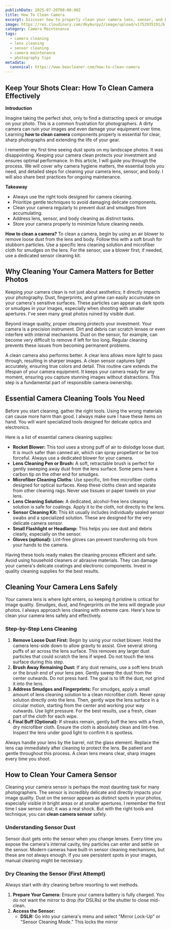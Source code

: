 ```yaml
---
publishDate: 2025-07-20T00:00:00Z
title: How To Clean Camera
excerpt: Discover how to properly clean your camera lens, sensor, and body to keep your gear in top condition. Learn essential techniques for clear photos.
image: https://res.cloudinary.com/dky6urpy2/image/upload/v1752935191/blog_image_1752935191_mxltdr.webp
category: Camera Maintenance
tags:
  - camera cleaning
  - lens cleaning
  - sensor cleaning
  - camera maintenance
  - photography tips
metadata:
  canonical: https://www.beacleaner.com/how-to-clean-camera
---
```


## Keep Your Shots Clear: How To Clean Camera Effectively

**Introduction**

Imagine taking the perfect shot, only to find a distracting speck or smudge on your photo. This is a common frustration for photographers. A dirty camera can ruin your images and even damage your equipment over time. Learning **how to clean camera** components properly is essential for clear, sharp photographs and extending the life of your gear.

I remember my first time seeing dust spots on my landscape photos. It was disappointing. Keeping your camera clean protects your investment and ensures optimal performance. In this article, I will guide you through the process. We will cover why camera hygiene matters, the essential tools you need, and detailed steps for cleaning your camera lens, sensor, and body. I will also share best practices for ongoing maintenance.

**Takeaway**

*   Always use the right tools designed for camera cleaning.
*   Prioritize gentle techniques to avoid damaging delicate components.
*   Clean your camera regularly to prevent dust and smudges from accumulating.
*   Address lens, sensor, and body cleaning as distinct tasks.
*   Store your camera properly to minimize future cleaning needs.

**How to clean a camera?**
To clean a camera, begin by using an air blower to remove loose dust from the lens and body. Follow this with a soft brush for stubborn particles. Use a specific lens cleaning solution and microfiber cloth for smudges on the lens. For the sensor, use a blower first; if needed, use a dedicated sensor cleaning kit.

## Why Cleaning Your Camera Matters for Better Photos

Keeping your camera clean is not just about aesthetics; it directly impacts your photography. Dust, fingerprints, and grime can easily accumulate on your camera's sensitive surfaces. These particles can appear as dark spots or smudges in your images, especially when shooting with smaller apertures. I've seen many great photos ruined by visible dust.

Beyond image quality, proper cleaning protects your investment. Your camera is a precision instrument. Dirt and debris can scratch lenses or even interfere with internal mechanisms. Dust on the sensor, for example, can become very difficult to remove if left for too long. Regular cleaning prevents these issues from becoming permanent problems.

A clean camera also performs better. A clear lens allows more light to pass through, resulting in sharper images. A clean sensor captures light accurately, ensuring true colors and detail. This routine care extends the lifespan of your camera equipment. It keeps your camera ready for any moment, ensuring you capture stunning images without distractions. This step is a fundamental part of responsible camera ownership.

## Essential Camera Cleaning Tools You Need

Before you start cleaning, gather the right tools. Using the wrong materials can cause more harm than good. I always make sure I have these items on hand. You will want specialized tools designed for delicate optics and electronics.

Here is a list of essential camera cleaning supplies:

*   **Rocket Blower:** This tool uses a strong puff of air to dislodge loose dust. It is much safer than canned air, which can spray propellant or be too forceful. Always use a dedicated blower for your camera.
*   **Lens Cleaning Pen or Brush:** A soft, retractable brush is perfect for gently sweeping away dust from the lens surface. Some pens have a carbon tip on the other end for smudges.
*   **Microfiber Cleaning Cloths:** Use specific, lint-free microfiber cloths designed for optical surfaces. Keep these cloths clean and separate from other cleaning rags. Never use tissues or paper towels on your lens.
*   **Lens Cleaning Solution:** A dedicated, alcohol-free lens cleaning solution is safe for coatings. Apply it to the cloth, not directly to the lens.
*   **Sensor Cleaning Kit:** This kit usually includes individually sealed sensor swabs and a specialized solution. These are designed for the very delicate camera sensor.
*   **Small Flashlight or Headlamp:** This helps you see dust and debris clearly, especially on the sensor.
*   **Gloves (optional):** Lint-free gloves can prevent transferring oils from your hands to the camera.

Having these tools ready makes the cleaning process efficient and safe. Avoid using household cleaners or abrasive materials. They can damage your camera's delicate coatings and electronic components. Invest in quality cleaning supplies for the best results.

## Cleaning Your Camera Lens Safely

Your camera lens is where light enters, so keeping it pristine is critical for image quality. Smudges, dust, and fingerprints on the lens will degrade your photos. I always approach lens cleaning with extreme care. Here's how to clean your camera lens safely and effectively.

### Step-by-Step Lens Cleaning

1.  **Remove Loose Dust First:** Begin by using your rocket blower. Hold the camera lens-side down to allow gravity to assist. Give several strong puffs of air across the lens surface. This removes any larger dust particles that could scratch the lens if wiped. Do not touch the lens surface during this step.
2.  **Brush Away Remaining Dust:** If any dust remains, use a soft lens brush or the brush end of your lens pen. Gently sweep the dust from the center outwards. Do not press hard. The goal is to lift the dust, not grind it into the lens.
3.  **Address Smudges and Fingerprints:** For smudges, apply a small amount of lens cleaning solution to a clean microfiber cloth. Never spray solution directly onto the lens. Then, gently wipe the lens surface in a circular motion, starting from the center and working your way outwards. Use light pressure. For the best results, use a fresh, clean part of the cloth for each wipe.
4.  **Final Buff (Optional):** If streaks remain, gently buff the lens with a fresh, dry microfiber cloth. Ensure the cloth is absolutely clean and lint-free. Inspect the lens under good light to confirm it is spotless.

Always handle your lens by the barrel, not the glass element. Replace the lens cap immediately after cleaning to protect the lens. Be patient and gentle throughout this process. A clean lens means clear, sharp images every time you shoot.

## How to Clean Your Camera Sensor

Cleaning your camera sensor is perhaps the most daunting task for many photographers. The sensor is incredibly delicate and directly impacts your image quality. Dust on the sensor appears as distinct spots in your photos, especially visible in bright areas or at smaller apertures. I remember the first time I saw sensor dust; it was a real shock. But with the right tools and technique, you can **clean camera sensor** safely.

### Understanding Sensor Dust

Sensor dust gets onto the sensor when you change lenses. Every time you expose the camera's internal cavity, tiny particles can enter and settle on the sensor. Modern cameras have built-in sensor cleaning mechanisms, but these are not always enough. If you see persistent spots in your images, manual cleaning might be necessary.

### Dry Cleaning the Sensor (First Attempt)

Always start with dry cleaning before resorting to wet methods.

1.  **Prepare Your Camera:** Ensure your camera battery is fully charged. You do not want the mirror to drop (for DSLRs) or the shutter to close mid-clean.
2.  **Access the Sensor:**
    *   **DSLR:** Go into your camera's menu and select "Mirror Lock-Up" or "Sensor Cleaning Mode." This locks the mirror